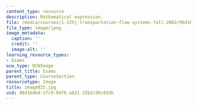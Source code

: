 ```yaml
---
content_type: resource
description: Mathematical expression.
file: /media/courses/1-225j-transportation-flow-systems-fall-2002/96d16dbd1fc90d76a82115b2c96c83db_image025.jpg
file_type: image/jpeg
image_metadata:
  caption: ''
  credit: ''
  image-alt: ''
learning_resource_types:
- Exams
ocw_type: OCWImage
parent_title: Exams
parent_type: CourseSection
resourcetype: Image
title: image025.jpg
uid: 96d16dbd-1fc9-0d76-a821-15b2c96c83db
---
```

